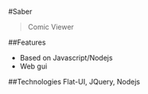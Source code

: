 #Saber
> Comic Viewer

##Features
+ Based on Javascript/Nodejs
+ Web gui


##Technologies
Flat-UI, JQuery, Nodejs
